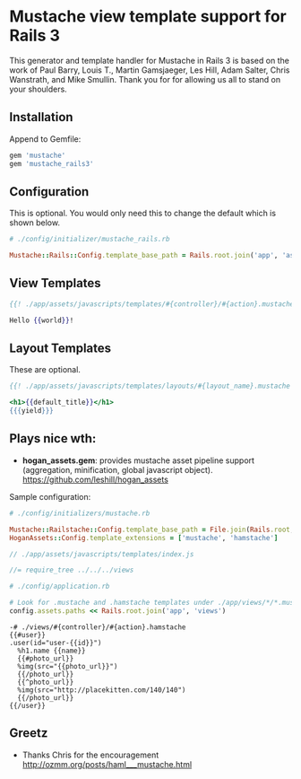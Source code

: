 # Mustache view template support for Rails 3

This generator and template handler for Mustache in Rails 3 is based on the
work of Paul Barry, Louis T., Martin Gamsjaeger, Les Hill, Adam Salter,
Chris Wanstrath, and Mike Smullin. Thank you for for allowing us all to
stand on your shoulders.


## Installation

Append to Gemfile:

```ruby
gem 'mustache'
gem 'mustache_rails3'
```


## Configuration

This is optional. You would only need this to change the default which is shown below.

```ruby
# ./config/initializer/mustache_rails.rb

Mustache::Rails::Config.template_base_path = Rails.root.join('app', 'assets', 'javascripts', 'templates')
```


## View Templates

```mustache
{{! ./app/assets/javascripts/templates/#{controller}/#{action}.mustache }}

Hello {{world}}!
```


## Layout Templates

These are optional.

```mustache
{{! ./app/assets/javascripts/templates/layouts/#{layout_name}.mustache }}

<h1>{{default_title}}</h1>
{{{yield}}}
```


## Plays nice wth:

* **hogan_assets.gem**: provides mustache asset pipeline support (aggregation, minification, global javascript object). https://github.com/leshill/hogan_assets

Sample configuration:

```ruby
# ./config/initializers/mustache.rb

Mustache::Railstache::Config.template_base_path = File.join(Rails.root, 'app', 'views')
HoganAssets::Config.template_extensions = ['mustache', 'hamstache']
```

```javascript
// ./app/assets/javascripts/templates/index.js

//= require_tree ../../../views
```

```ruby
# ./config/application.rb

# Look for .mustache and .hamstache templates under ./app/views/*/*.mustache and ./app/views/*/*.hamstache
config.assets.paths << Rails.root.join('app', 'views')
```

```haml
-# ./views/#{controller}/#{action}.hamstache
{{#user}}
.user(id="user-{{id}}")
  %h1.name {{name}}
  {{#photo_url}}
  %img(src="{{photo_url}}")
  {{/photo_url}}
  {{^photo_url}}
  %img(src="http://placekitten.com/140/140")
  {{/photo_url}}
{{/user}}
```


## Greetz

* Thanks Chris for the encouragement http://ozmm.org/posts/haml___mustache.html

